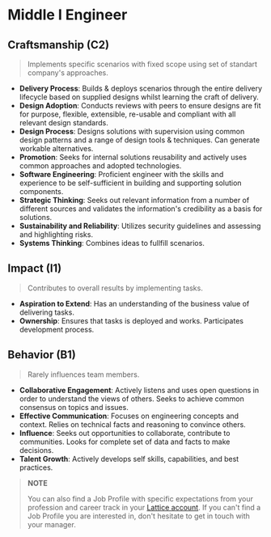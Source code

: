 # Middle I Engineer

## Craftsmanship (C2)

> Implements specific scenarios with fixed scope using set of standart company's approaches.

* **Delivery Process**: Builds & deploys scenarios through the entire delivery lifecycle based on supplied designs whilst learning the craft of delivery.
* **Design Adoption**: Conducts reviews with peers to ensure designs are fit for purpose, flexible, extensible, re-usable and compliant with all relevant design standards.
* **Design Process**: Designs solutions with supervision using common design patterns and a range of design tools & techniques. Can generate workable alternatives.
* **Promotion**: Seeks for internal solutions reusability and actively uses common approaches and adopted technologies.
* **Software Engineering**: Proficient engineer with the skills and experience to be self-sufficient in building and supporting solution components.
* **Strategic Thinking**: Seeks out relevant information from a number of different sources and validates the information's credibility as a basis for solutions.
* **Sustainability and Reliability**: Utilizes security guidelines and assessing and highlighting risks.
* **Systems Thinking**: Combines ideas to fullfill scenarios.

## Impact (I1)

> Contributes to overall results by implementing tasks.  

* **Aspiration to Extend**: Has an understanding of the business value of delivering tasks.
* **Ownership**: Ensures that tasks is deployed and works. Participates development process.

## Behavior (B1)

> Rarely influences team members.

* **Collaborative Engagement**: Actively listens and uses open questions in order to understand the views of others. Seeks to achieve common consensus on topics and issues.
* **Effective Communication**: Focuses on engineering concepts and context. Relies on technical facts and reasoning to convince others.
* **Influence**: Seeks out opportunities to collaborate, contribute to communities. Looks for complete set of data and facts to make decisions.
* **Talent Growth**: Actively develops self skills, capabilities, and best practices.


> **NOTE**
>
> You can also find a Job Profile with specific expectations from your profession and career track in your [Lattice account](https://indrive.latticehq.com). If you can't find a Job Profile you are interested in, don't hesitate to get in touch with your manager.
